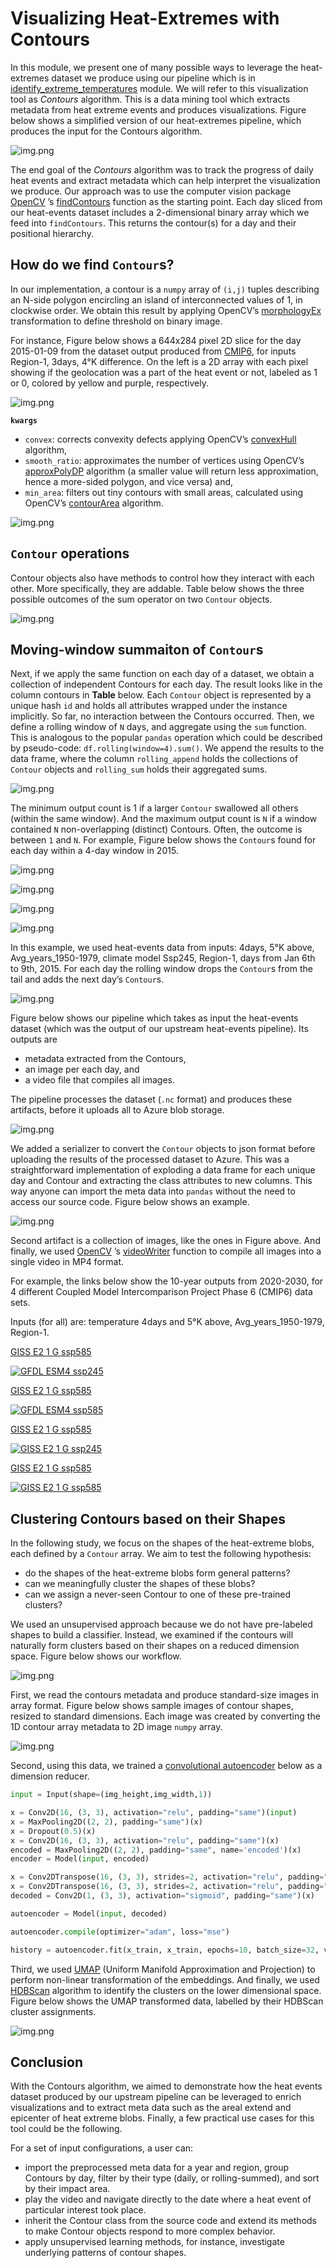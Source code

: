 
# Visualizing Heat-Extremes with **Contours**

In this module, we present one of many possible ways to leverage the heat-extremes 
dataset we produce using our pipeline which is in 
[identify_extreme_temperatures](https://github.com/KorayKinik/heat-extremes-CMIP6/tree/main/identify_extreme_temperature)
module. We will refer to this visualization tool as *Contours* algorithm. 
This is a data mining tool which extracts 
metadata from heat extreme events and produces visualizations. Figure below shows 
a simplified version of our heat-extremes pipeline, which produces the input 
for the Contours algorithm.

![img.png](supporting_images/Picture1.png)

The end goal of the *Contours* algorithm was to track the progress of daily heat events and 
extract metadata which can help interpret the visualization we produce. Our approach was to 
use the computer vision package 
[OpenCV](https://opencv24-python-tutorials.readthedocs.io/en/latest/py_tutorials/py_setup/py_intro/py_intro.html#intro) ’s 
[findContours](https://docs.opencv.org/4.5.3/d3/dc0/group__imgproc__shape.html#gae4156f04053c44f886e387cff0ef6e08) 
function as the starting point. Each day sliced from our heat-events dataset 
includes a 2-dimensional binary array which we feed into `findContours`. 
This returns the contour(s) for a day and their positional hierarchy.

## How do we find `Contour`s?

In our implementation, a contour is a `numpy` array of `(i,j)` tuples describing an N-side 
polygon encircling an island of interconnected values of 1, in clockwise order. 
We obtain this result by applying OpenCV’s 
[morphologyEx](https://docs.opencv.org/4.5.3/d4/d86/group__imgproc__filter.html#ga67493776e3ad1a3df63883829375201f) 
transformation to define threshold on binary image.

For instance, Figure below shows a 644x284 pixel 2D slice for the day 2015-01-09 
from the dataset output produced from [CMIP6](https://data.giss.nasa.gov/modelE/), 
for inputs Region-1, 3days, 4°K difference. On the left is a 2D array with each pixel 
showing if the geolocation was a part of the heat event or not, labeled as 1 or 0, 
colored by yellow and purple, respectively.

![img.png](supporting_images/Picture2.png)

**`kwargs`**

* `convex`: corrects convexity defects applying OpenCV’s 
[convexHull](https://docs.opencv.org/4.5.3/d3/dc0/group__imgproc__shape.html#ga014b28e56cb8854c0de4a211cb2be656) algorithm, 
* `smooth_ratio`: approximates the number of vertices using OpenCV’s 
[approxPolyDP](https://docs.opencv.org/4.5.3/d3/dc0/group__imgproc__shape.html#ga0012a5fdaea70b8a9970165d98722b4c) algorithm 
(a smaller value will return 
less approximation, hence a more-sided polygon, and vice versa) and, 
* `min_area`: filters out tiny contours with small areas, calculated using OpenCV’s 
[contourArea](https://docs.opencv.org/4.5.3/d3/dc0/group__imgproc__shape.html#ga2c759ed9f497d4a618048a2f56dc97f1) algorithm. 

![img.png](supporting_images/Picture3.png)

## `Contour` operations

Contour objects also have methods to control how they interact with each other. 
More specifically, they are addable. Table below shows the three possible 
outcomes of the sum operator on two `Contour` objects. 

![img.png](supporting_images/Picture4.png)

## Moving-window summaiton of `Contour`s

Next, if we apply the same function on each day of a dataset, we obtain a 
collection of independent Contours for each day. The result looks like in the column 
contours in **Table** below. Each `Contour` object is represented by a unique hash `id` and 
holds all attributes wrapped under the instance implicitly.
So far, no interaction between the Contours occurred. Then, we define a rolling window of `N` days, 
and aggregate using the `sum` function. This is analogous to the popular `pandas` operation which 
could be described by pseudo-code: `df.rolling(window=4).sum()`. We append the results to the 
data frame, where the column `rolling_append` holds the collections of `Contour` objects 
and `rolling_sum` holds their aggregated sums.

![img.png](supporting_images/Picture5.png)

The minimum output count is 1 if a larger `Contour` swallowed all others 
(within the same window). And the maximum output count is `N` if a window 
contained `N` non-overlapping (distinct) Contours. Often, the outcome is 
between `1` and `N`. For example, Figure below shows the `Contour`s found for 
each day within a 4-day window in 2015.

![img.png](supporting_images/Picture6.png)

![img.png](supporting_images/Picture7.png)

![img.png](supporting_images/Picture8.png)

![img.png](supporting_images/Picture9.png)

In this example, we used heat-events data from inputs: 4days, 5°K above, 
Avg_years_1950-1979, climate model Ssp245, Region-1, days from Jan 6th to 9th, 2015. 
For each day the rolling window drops the `Contour`s from the tail and 
adds the next day’s `Contour`s.

![img.png](supporting_images/Picture10.png)

Figure below shows our pipeline which takes as input the heat-events dataset 
(which was the output of our upstream heat-events pipeline). Its outputs are 

* metadata extracted from the Contours, 
* an image per each day, and 
* a video file that compiles all images. 


The pipeline processes the dataset 
(`.nc` format) and produces these artifacts, before it uploads all to 
Azure blob storage.

![img.png](supporting_images/Picture11.png)

We added a serializer to convert the `Contour` objects to json format 
before uploading the results of the processed dataset to Azure. 
This was a straightforward implementation of exploding a data frame 
for each unique day and Contour and extracting the class attributes 
to new columns. This way anyone can import the meta data into `pandas`
without the need to access our source code. Figure below shows an 
example.

![img.png](supporting_images/Picture12.png)

Second artifact is a collection of images, like the ones in Figure above. 
And finally, we used [OpenCV](https://opencv24-python-tutorials.readthedocs.io/en/latest/py_tutorials/py_setup/py_intro/py_intro.html#intro) 
’s [videoWriter](https://docs.opencv.org/3.4.15/dd/d9e/classcv_1_1VideoWriter.html) 
function to compile all images into a single video in MP4 format.

For example, the links below show the 10-year outputs from 2020-2030, 
for 4 different Coupled Model Intercomparison Project Phase 6 (CMIP6) data sets. 

Inputs (for all) are: temperature 4days and 5°K above, Avg_years_1950-1979, Region-1.

[GISS E2 1 G ssp585](https://cera-www.dkrz.de/WDCC/ui/cerasearch/cmip6?input=CMIP6.ScenarioMIP.NOAA-GFDL.GFDL-ESM4.ssp245)

[![GFDL ESM4 ssp245](https://img.youtube.com/vi/hDs73QtHfv0/default.jpg)](https://youtu.be/hDs73QtHfv0)

[GISS E2 1 G ssp585](https://cera-www.dkrz.de/WDCC/ui/cerasearch/cmip6?input=CMIP6.C4MIP.NOAA-GFDL.GFDL-ESM4.esm-ssp585)

[![GFDL ESM4 ssp585](https://img.youtube.com/vi/uSojwxGyWUQ/default.jpg)](https://youtu.be/uSojwxGyWUQ)

[GISS E2 1 G ssp585](https://cera-www.dkrz.de/WDCC/ui/cerasearch/cmip6?input=CMIP6.ScenarioMIP.NASA-GISS.GISS-E2-1-G.ssp245)

[![GISS E2 1 G ssp245](https://img.youtube.com/vi/PCutsAQ3biQ/default.jpg)](https://youtu.be/PCutsAQ3biQ)

[GISS E2 1 G ssp585](https://cera-www.dkrz.de/WDCC/ui/cerasearch/cmip6?input=CMIP6.ScenarioMIP.NASA-GISS.GISS-E2-1-G.ssp585)

[![GISS E2 1 G ssp585](https://img.youtube.com/vi/VCE3C2o_oB8/default.jpg)](https://youtu.be/VCE3C2o_oB8)

## Clustering Contours based on their Shapes

In the following study, we focus on the shapes of the heat-extreme blobs, 
each defined by a `Contour` array. We aim to test the following hypothesis:

* do the shapes of the heat-extreme blobs form general patterns?
* can we meaningfully cluster the shapes of these blobs?
* can we assign a never-seen Contour to one of these pre-trained clusters?

We used an unsupervised approach because we do not have pre-labeled shapes 
to build a classifier. Instead, we examined if the contours will naturally 
form clusters based on their shapes on a reduced dimension space. 
Figure below shows our workflow.

![img.png](supporting_images/Picture13.png)

First, we read the contours metadata and produce standard-size images in array format. 
Figure below shows sample images of contour shapes, resized to standard dimensions. 
Each image was created by converting the 1D contour array metadata to 2D image `numpy` array.

![img.png](supporting_images/Picture14.png)

Second, using this data, we trained a 
[convolutional autoencoder](https://blog.keras.io/building-autoencoders-in-keras.html) 
below as a dimension reducer. 

```python
input = Input(shape=(img_height,img_width,1))

x = Conv2D(16, (3, 3), activation="relu", padding="same")(input)
x = MaxPooling2D((2, 2), padding="same")(x)
x = Dropout(0.5)(x)
x = Conv2D(16, (3, 3), activation="relu", padding="same")(x)
encoded = MaxPooling2D((2, 2), padding="same", name='encoded')(x)
encoder = Model(input, encoded)

x = Conv2DTranspose(16, (3, 3), strides=2, activation="relu", padding="same")(encoded)
x = Conv2DTranspose(16, (3, 3), strides=2, activation="relu", padding="same")(x)
decoded = Conv2D(1, (3, 3), activation="sigmoid", padding="same")(x)

autoencoder = Model(input, decoded)

autoencoder.compile(optimizer="adam", loss="mse")

history = autoencoder.fit(x_train, x_train, epochs=10, batch_size=32, verbose=True,)
```

Third, we used [UMAP](https://umap-learn.readthedocs.io/en/latest/) (Uniform Manifold Approximation and Projection) to 
perform non-linear transformation of the embeddings. And finally, we used 
[HDBScan](https://hdbscan.readthedocs.io/en/latest/how_hdbscan_works.html) algorithm to 
identify the clusters on the lower dimensional space. Figure below shows the UMAP transformed data, 
labelled by their HDBScan cluster assignments.

![img.png](supporting_images/Picture15.png)

## Conclusion

With the Contours algorithm, we aimed to demonstrate how the heat events dataset 
produced by our upstream pipeline can be leveraged to enrich visualizations 
and to extract meta data such as the areal extend and epicenter of heat extreme 
blobs. Finally, a few practical use cases for this tool could be the following. 

For a set of input configurations, a user can:

* import the preprocessed meta data for a year and region, group Contours by day, 
filter by their type (daily, or rolling-summed), and sort by their impact area. 
* play the video and navigate directly to the date where a heat event of
particular interest took place. 
* inherit the Contour class from the source code and extend its methods to 
make Contour objects respond to more complex behavior.
* apply unsupervised learning methods, for instance, investigate 
underlying patterns of contour shapes.
